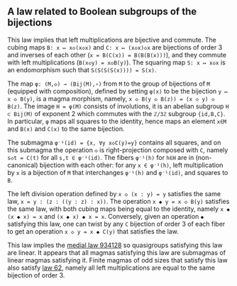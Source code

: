## A law related to Boolean subgroups of the bijections

This law implies that left multiplications are bijective and commute.  The cubing maps `B: x ↦ x◇(x◇x)` and `C: x ↦ (x◇x)◇x` are bijections of order 3 and inverses of each other (`x = B(C(x)) = B(B(B(x)))`), and they commute with left multiplications (`B(x◇y) = x◇B(y)`).  The squaring map `S: x ↦ x◇x` is an endomorphism such that `S(S(S(S(x)))) = S(x)`.

The map `φ: (M,◇) → (Bij(M),∘)` from `M` to the group of bijections of `M` (equipped with composition), defined by setting `φ(x)` to be the bijection `y ↦ x ◇ B(y)`, is a magma morphism, namely, `x ◇ B(y ◇ B(z)) = (x ◇ y) ◇ B(z)`.  The image `H = φ(M)` consists of involutions, it is an abelian subgroup `H ⊂ Bij(M)` of exponent 2 which commutes with the `ℤ/3ℤ` subgroup `{id,B,C}`.  In particular, `φ` maps all squares to the identity, hence maps an element `x∈M` and `B(x)` and `C(x)` to the same bijection.

The submagma `φ⁻¹(id) = {x, ∀y x◇C(y)=y}` contains all squares, and on this submagma the operation `◇` is right-projection composed with `C`, namely `s◇t = C(t)` for all `s,t ∈ φ⁻¹(id)`.  The fibers `φ⁻¹(h)` for `h∈H` are in (non-canonical) bijection with each other: for any `x ∈ φ⁻¹(h)`, left multiplication by `x` is a bijection of `M` that interchanges `φ⁻¹(h)` and `φ⁻¹(id)`, and squares to `B`.

The left division operation defined by `x ◇ (x : y) = y` satisfies the same law, `x = y : (z : ((y : z) : x))`.  The operation `x ◆ y = x ◇ B(y)` satisfies the same law, with both cubing maps being equal to the identity, namely `x ◆ (x ◆ x) = x` and `(x ◆ x) ◆ x = x`.  Conversely, given an operation `◆` satisfying this law, one can twist by any `C` bijection of order 3 of each fiber to get an operation `x ◇ y = x ◆ C(y)` that satisfies the law.

This law implies the [medial law 934128](https://teorth.github.io/equational_theories/implications/?934128) so quasigroups satisfying this law are linear.  It appears that all magmas satisfying this law are submagmas of linear magmas satisfying it.  Finite magmas of odd sizes that satisfy this law also satisfy [law 62](https://teorth.github.io/equational_theories/implications/?62), namely all left multiplications are equal to the same bijection of order 3.
